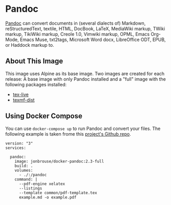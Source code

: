 # Pandoc

[Pandoc](https://pandoc.org/) can convert documents in (several dialects of) Markdown, reStructuredText, textile, HTML, DocBook, LaTeX, MediaWiki markup, TWiki markup, TikiWiki markup, Creole 1.0, Vimwiki markup, OPML, Emacs Org-Mode, Emacs Muse, txt2tags, Microsoft Word docx, LibreOffice ODT, EPUB, or Haddock markup to.

## About This Image

This image uses Alpine as its base image. Two images are created for each release: A base image with only Pandoc installed and a "full" image with the following packages installed:

- [tex-live](https://pkgs.alpinelinux.org/package/edge/community/x86_64/texlive-full)
- [texmf-dist](https://pkgs.alpinelinux.org/package/edge/community/x86_64/texmf-dist)

## Using Docker Compose 

You can use `docker-compose up` to run Pandoc and convert your files. The following example is taken frome this [project's Github repo](https://github.com/jonbrouse/docker-pandoc).

```
version: "3"
services:

  pandoc:
    image: jonbrouse/docker-pandoc:2.3-full
    build: .
    volumes:
      - ./:/pandoc
    command: |
      --pdf-engine xelatex
      --listings
      --template common/pdf-template.tex
      example.md -o example.pdf
```
